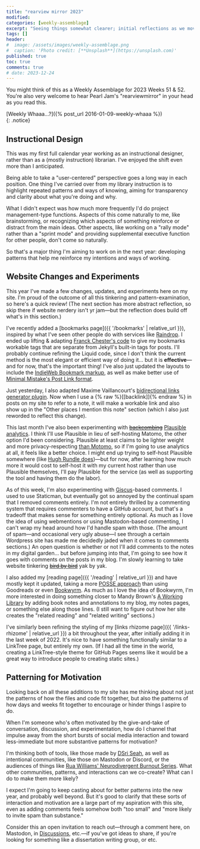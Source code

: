 ```yaml
---
title: "rearview mirror 2023"
modified:
categories: [weekly-assemblage]
excerpt: "Seeing things somewhat clearer; initial reflections as we move beyond 2023."
tags: []
header:
#  image: /assets/images/weekly-assemblage.png
#  caption: 'Photo credit: [**Unsplash**](https://unsplash.com)'
published: true
toc: true
comments: true
# date: 2023-12-24
---
```


You might think of this as a Weekly Assemblage for 2023 Weeks 51 & 52. You're also very welcome to hear Pearl Jam's "rearviewmirror" in your head as you read this.  

[Weekly Whaaa…?]({% post_url 2016-01-09-weekly-whaaa %})  
{: .notice}  

## Instructional Design  

This was my first full calendar year working as an instructional designer, rather than as a (mostly instruction) librarian. I've enjoyed the shift even more than I anticipated.  

Being able to take a "user-centered" perspective goes a long way in each position. One thing I've carried over from my library instruction is to highlight repeated patterns and ways of knowing, aiming for transparency and clarity about what you're doing and why.  

What I didn't expect was how much more frequently I'd do project management-type functions. Aspects of this come naturally to me, like brainstorming, or recognizing which aspects of something reinforce or distract from the main ideas. Other aspects, like working on a "rally mode" rather than a "sprint mode" and providing supplemental executive function for other people, don't come so naturally.  

So that's a major thing I'm aiming to work on in the next year: developing patterns that help me reinforce my intentions and ways of working.  

## Website Changes and Experiments  

This year I've made a few changes, updates, and experiments here on my site. I'm proud of the outcome of all this tinkering and pattern-examination, so here's a quick review! (The next section has more abstract reflection, so skip there if website nerdery isn't yr jam—but the reflection does build off what's in this section.)  

I've recently added a [bookmarks page]({{ '/bookmarks' | relative_url }}), inspired by what I've seen other people do with services like [Raindrop](https://raindrop.io/). I ended up lifting & adapting [Franck Chester's code](https://github.com/franck-chester/franck-chester.github.io/blob/main/_layouts/tags.html) to give my bookmarks workable tags that are separate from Jekyll's built-in tags for posts. I'll probably continue refining the Liquid code, since I don't think the current method is the most elegant or efficient way of doing it… but it is **effective**—and for now, that's the important thing! I've also just updated the layouts to include the [IndieWeb Bookmark markup](https://indieweb.org/bookmark), as well as make better use of [Minimal Mistake's Post Link format](https://mmistakes.github.io/minimal-mistakes/post%20formats/post-link/).  

Just yesterday, I also adapted Maxime Vaillancourt's [bidirectional links generator plugin](https://github.com/maximevaillancourt/digital-garden-jekyll-template/blob/main/_plugins/bidirectional_links_generator.rb). Now when I use a {% raw %}[[backlink]]{% endraw %} in posts on my site to refer to a note, it will make a workable link and also show up in the "Other places I mention this note" section (which I also just reworded to reflect this change).  

This last month I've also been experimenting with ~~[backcombing](https://scatteredquotes.com/oh-arent-you-a-beautiful-boy/)~~ [Plausible analytics](https://plausible.io/). I think I'll use Plausible in lieu of self-hosting Matomo, the other option I'd been considering. Plausible at least claims to be lighter weight and more privacy-respecting [than Motomo](https://plausible.io/vs-matomo), so if I'm going to use analytics at all, it feels like a better choice. I might end up trying to self-host Plausible somewhere (like [Hugh Rundle does](https://www.hughrundle.net/privacy/))—but for now, after learning how much more it would cost to self-host it with my current host rather than use Plausible themselves, I'll pay Plausible for the service (as well as supporting the tool and having them do the labor).  

As of this week, I'm also experimenting with [Giscus](https://giscus.app/)-based comments. I used to use Staticman, but eventually got so annoyed by the continual spam that I removed comments entirely. I'm not entirely thrilled by a commenting system that requires commenters to have a GitHub account, but that's a tradeoff that makes sense for something entirely optional. As much as I love the idea of using webmentions or using Mastodon-based commenting, I can't wrap my head around how I'd handle spam with those. (The amount of spam—and occasional very ugly abuse—I see through a certain Wordpress site has made me decidedly jaded when it comes to comments sections.) An open question is whether or not I'll add comments to the notes in my digital garden… but before jumping into that, I'm going to see how it goes with comments on the posts in my blog. I'm slowly learning to take website tinkering ~~[bird by bird](https://openlibrary.org/works/OL489421W/Bird_by_Bird)~~ yak by yak.  

I also added my [reading page]({{ '/reading' | relative_url }}) and have mostly kept it updated, taking a more [POSSE approach](https://indieweb.org/POSSE) than using Goodreads or even [Bookwyrm](https://bookwyrm.social/user/foureyedsoul). As much as I love the idea of Bookwyrm, I'm more interested in doing something closer to Mandy Brown's [A Working Library](https://aworkinglibrary.com/) by adding book notes and annotations to my blog, my notes pages, or something else along those lines. (I still want to figure out how her site creates the "related reading" and "related writing" sections.)  

I've similarly been refining the styling of my [links rhizome page]({{ '/links-rhizome' | relative_url }}) a bit throughout the year, after initially adding it in the last week of 2022. It's nice to have something functionally similar to a LinkTree page, but entirely my own. (If I had all the time in the world, creating a LinkTree-style theme for GitHub Pages seems like it would be a great way to introduce people to creating static sites.)  

## Patterning for Motivation  

Looking back on all these additions to my site has me thinking about not just the patterns of how the files and code fit together, but also the patterns of how days and weeks fit together to encourage or hinder things I aspire to do.  

When I'm someone who's often motivated by the give-and-take of conversation, discussion, and experimentation, how do I channel that impulse away from the short bursts of social media interaction and toward less-immediate but more substantive patterns for motivation?  

I'm thinking both of tools, like those made by [DSri Seah](https://dsriseah.com/about/sri/), as well as intentional communities, like those on Mastodon or Discord, or the audiences of things like [Rua Williams' Neurodivergent Burnout Series](https://www.youtube.com/@ruawilliams505). What other communities, patterns, and interactions can we co-create? What can I do to make them more likely?  

I expect I'm going to keep casting about for better patterns into the new year, and probably well beyond. But it's good to clarify that these sorts of interaction and motivation are a large part of my aspiration with this site, even as adding comments feels somehow both "too small" and "more likely to invite spam than substance."  

Consider this an open invitation to reach out—through a comment here, on Mastodon, in [Discussions](https://github.com/ryan-p-randall/ryan-p-randall.github.io/discussions/), etc.—if you've got ideas to share, if you're looking for something like a dissertation writing group, or etc.  
